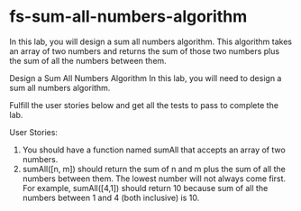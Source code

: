 # fs-sum-all-numbers-algorithm

In this lab, you will design a sum all numbers algorithm. This algorithm takes an array of two numbers and returns the sum of those two numbers plus the sum of all the numbers between them.

Design a Sum All Numbers Algorithm
In this lab, you will need to design a sum all numbers algorithm.

Fulfill the user stories below and get all the tests to pass to complete the lab.

User Stories:

1.  You should have a function named sumAll that accepts an array of two numbers.
2.  sumAll([n, m]) should return the sum of n and m plus the sum of all the numbers between them. The lowest number will not always come first. For example, sumAll([4,1]) should return 10 because sum of all the numbers between 1 and 4 (both inclusive) is 10.